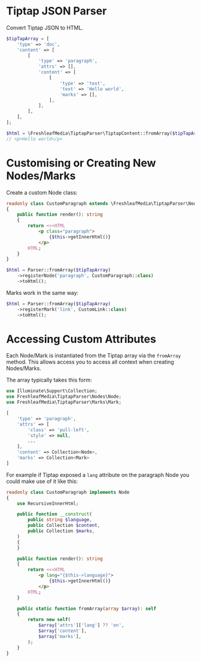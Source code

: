 # Tiptap JSON Parser

Convert Tiptap JSON to HTML.

```php
$tipTapArray = [
    'type' => 'doc',
    'content' => [
        [
            'type' => 'paragraph',
            'attrs' => [],
            'content' => [
                [
                    'type' => 'text',
                    'text' => 'Hello world',
                    'marks' => [],
                ],
            ],
        ],
    ],
];

$html = \FreshleafMedia\TiptapParser\TiptapContent::fromArray($tipTapArray)->toHtml();
// <p>Hello world</p>
```


# Customising or Creating New Nodes/Marks

Create a custom Node class:

```php
readonly class CustomParagraph extends \FreshleafMedia\TiptapParser\Nodes\Paragraph
{
    public function render(): string
    {
        return <<<HTML
            <p class="paragraph">
                {$this->getInnerHtml()}
            </p>
        HTML;
    }
}
```

```php
$html = Parser::fromArray($tipTapArray)
    ->registerNode('paragraph', CustomParagraph::class)
    ->toHtml();
```

Marks work in the same way:

```php
$html = Parser::fromArray($tipTapArray)
    ->registerMark('link', CustomLink::class)
    ->toHtml();
```


# Accessing Custom Attributes

Each Node/Mark is instantiated from the Tiptap array via the `fromArray` method. This allows access you to access all 
context when creating Nodes/Marks.

The array typically takes this form:

```php
use Illuminate\Support\Collection;
use FreshleafMedia\TiptapParser\Nodes\Node;
use FreshleafMedia\TiptapParser\Marks\Mark;

[
    'type' => 'paragraph',
    'attrs' => [
        'class' => 'pull-left',
        'style' => null,
        ...
    ],
    'content' => Collection<Node>,
    'marks' => Collection<Mark>
]
```

For example if Tiptap exposed a `lang` attribute on the paragraph Node you could make use of it like this:

```php
readonly class CustomParagraph implements Node
{
    use RecursiveInnerHtml;

    public function __construct(
        public string $language,
        public Collection $content,
        public Collection $marks,
    )
    {
    }

    public function render(): string
    {
        return <<<HTML
            <p lang="{$this->language}">
                {$this->getInnerHtml()}
            </p>
        HTML;
    }

    public static function fromArray(array $array): self
    {
        return new self(
            $array['attrs']['lang'] ?? 'en',
            $array['content'],
            $array['marks'],
        );
    }
}
```
